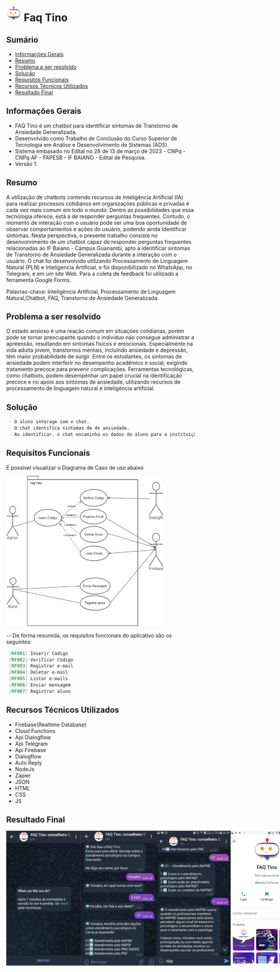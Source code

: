 # <img src="Agent/Media/Chatbot-Faqtino_logo.png" width="40px" height="40px" /> Faq Tino

## Sumário

- [Informações Gerais](#info_gerais)
- [Resumo](#resumo)
- [Problema a ser resolvido](#problema-a-ser-resolvido)
- [Solução](#solucao)
- [Requisitos Funcionais](#requisitos-funcionais)
- [Recursos Técnicos Utilizados](#recursos-técnicos-utilizados)
- [Resultado Final](#resultado-final--aplicação-rodando)

## Informações Gerais
<a id="info_gerais"></a>

- FAQ Tino é um chatbot para identificar sintomas de Transtorno de Ansiedade Generalizada. 
- Desenvolvido como Trabalho de Conclusão do Curso Superior de Tecnologia em Análise e Desenvolvimento de Sistemas (ADS). 
- Sistema embasado no Edital no 28 de 13 de março de 2023 - CNPq - CNPq AF - FAPESB - IF BAIANO - Edital de Pesquisa.
- Versão 1.
  
## Resumo
<a id="resumo"></a>

A utilização de chatbots contendo recursos de Inteligência Artificial (IA) para realizar processos cotidianos em organizações públicas e privadas é cada vez mais comum em todo o mundo. Dentre as possibilidades que essa tecnologia oferece, está a de responder perguntas frequentes. Contudo, o momento de interação com o usuário pode ser uma boa oportunidade de observar comportamentos e ações do usuário, podendo ainda identificar sintomas. Nesta perspectiva, o presente trabalho consiste no desenvolvimento de um chatbot capaz de responder perguntas frequentes relacionadas ao IF Baiano - Campus 
Guanambi, apto a identificar sintomas de Transtorno de Ansiedade Generalizada durante a interação com o usuário. O chat foi desenvolvido utilizando Processamento de Linguagem Natural (PLN) e Inteligencia Artificial, e foi disponibilizado no WhatsApp, no Telegram, e em um site Web. Para a coleta de feedback foi utilizado a ferramenta Google Forms.

Palavras-chave: Inteligência Artificial, Processamento de Linguagem Natural,Chatbot, FAQ, Transtorno de Ansiedade Generalizada.

## Problema a ser resolvido
<a id="problema-a-ser-resolvido"></a>

O estado ansioso é uma reação comum em situações cotidianas, porém pode se tornar preocupante quando o indivíduo não consegue administrar a 
apreensão, resultando em sintomas físicos e emocionais. Especialmente na vida adulta jovem, transtornos mentais, incluindo ansiedade e depressão,
têm maior probabilidade de surgir. Entre os estudantes, os sintomas de ansiedade podem interferir no desempenho acadêmico e social, exigindo 
tratamento precoce para prevenir complicações. Ferramentas tecnológicas, como chatbots, podem desempenhar um papel crucial na identificação precoce 
e no apoio aos sintomas de ansiedade, utilizando recursos de processamento de linguagem natural e inteligência artificial. 

## Solução
<a id="solucao"></a>


```markdown
 - O aluno interage com o chat.
 - O chat identifica sintomas de de ansiedade.
 - Ao identificar, o chat encaminha os dados do aluno para a instituição.
```

## Requisitos Funcionais
<a id="requisitos-funcionais"></a>

É possível visualizar o Diagrama de Caso de uso abaixo 

<img src="Agent/Documentation/Diagrama_Caso_de_Uso_FAQ_Tino.jpg" alt="Diagrama de Caso de Uso" width="420" height="400">

-- De forma resumida, os requisitos funcionais do aplicativo são os seguintes:

```markdown
 [RF001] Inserir Código
 [RF002] Verificar Código
 [RF003] Registrar e-mail
 [RF004] Deletar e-mail
 [RF005] Listar e-mails
 [RF006] Enviar mensagem 
 [RF007] Registrar aluno
```

## Recursos Técnicos Utilizados
<a id="recursos-técnicos-utilizados"></a>

- Firebase(Realtime Database)
- Cloud Functions
- Api Dialogflow
- Api Telegram
- Api Firebase
- Dialogflow
- Auto Reply
- NodeJs
- Zapier
- JSON
- HTML
- CSS
- JS
 
## Resultado Final  
<a id="resultado-final--aplicação-rodando"></a>

<div style="display: flex">
  <img src="Agent/Media/telegram_1.png" width="200px" height="360px"/>    
  <img src="Agent/Media/telegram_2.png" width="200px" height="360px"/>    
  <img src="Agent/Media/telegram_3.png" width="200px" height="360px"/>  
  <img src="Agent/Media/wpp_1.png" width="200px" height="360px"/>    
  <img src="Agent/Media/wpp_2.png" width="200px" height="360px"/>    
  <img src="Agent/Media/wpp_3.png" width="200px" height="360px"/>      
  <img src="Agent/Media/web_1.png" width="800px" height="400px"/>    
  <img src="Agent/Media/web_2.png" width="800px" height="400px"/>    
  <img src="Agent/Media/web_3.png" width="800px" height="400px"/>   
  <img src="Agent/Media/envio_email.png" width="800px" height="500px"/> 
</div>
